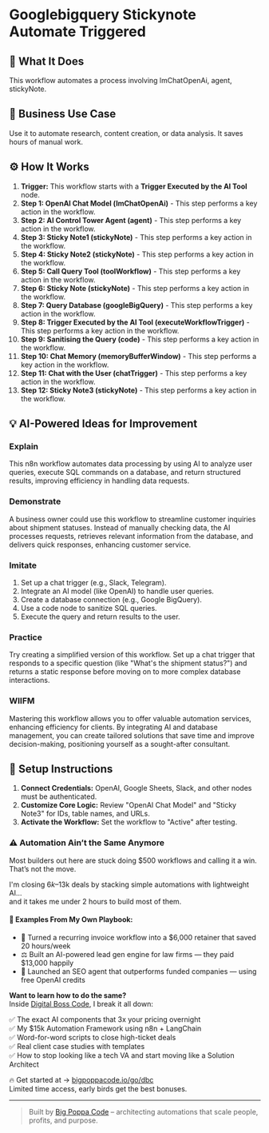 # Googlebigquery Stickynote Automate Triggered

## 🚀 What It Does
This workflow automates a process involving lmChatOpenAi, agent, stickyNote.

## 💼 Business Use Case
Use it to automate research, content creation, or data analysis. It saves hours of manual work.

## ⚙️ How It Works
1.  **Trigger:** This workflow starts with a **Trigger Executed by the AI Tool** node.
2. **Step 1: OpenAI Chat Model (lmChatOpenAi)** - This step performs a key action in the workflow.
3. **Step 2: AI Control Tower Agent (agent)** - This step performs a key action in the workflow.
4. **Step 3: Sticky Note1 (stickyNote)** - This step performs a key action in the workflow.
5. **Step 4: Sticky Note2 (stickyNote)** - This step performs a key action in the workflow.
6. **Step 5: Call Query Tool (toolWorkflow)** - This step performs a key action in the workflow.
7. **Step 6: Sticky Note (stickyNote)** - This step performs a key action in the workflow.
8. **Step 7: Query Database (googleBigQuery)** - This step performs a key action in the workflow.
9. **Step 8: Trigger Executed by the AI Tool (executeWorkflowTrigger)** - This step performs a key action in the workflow.
10. **Step 9: Sanitising the Query (code)** - This step performs a key action in the workflow.
11. **Step 10: Chat Memory (memoryBufferWindow)** - This step performs a key action in the workflow.
12. **Step 11: Chat with the User (chatTrigger)** - This step performs a key action in the workflow.
13. **Step 12: Sticky Note3 (stickyNote)** - This step performs a key action in the workflow.

## 💡 AI-Powered Ideas for Improvement
### Explain
This n8n workflow automates data processing by using AI to analyze user queries, execute SQL commands on a database, and return structured results, improving efficiency in handling data requests.

### Demonstrate
A business owner could use this workflow to streamline customer inquiries about shipment statuses. Instead of manually checking data, the AI processes requests, retrieves relevant information from the database, and delivers quick responses, enhancing customer service.

### Imitate
1. Set up a chat trigger (e.g., Slack, Telegram).
2. Integrate an AI model (like OpenAI) to handle user queries.
3. Create a database connection (e.g., Google BigQuery).
4. Use a code node to sanitize SQL queries.
5. Execute the query and return results to the user.

### Practice
Try creating a simplified version of this workflow. Set up a chat trigger that responds to a specific question (like "What's the shipment status?") and returns a static response before moving on to more complex database interactions.

### WIIFM
Mastering this workflow allows you to offer valuable automation services, enhancing efficiency for clients. By integrating AI and database management, you can create tailored solutions that save time and improve decision-making, positioning yourself as a sought-after consultant.

## 🔧 Setup Instructions
1. **Connect Credentials:** OpenAI, Google Sheets, Slack, and other nodes must be authenticated.
2. **Customize Core Logic:** Review "OpenAI Chat Model" and "Sticky Note3" for IDs, table names, and URLs.
3. **Activate the Workflow:** Set the workflow to "Active" after testing.

### ⚠️ Automation Ain’t the Same Anymore

Most builders out here are stuck doing $500 workflows and calling it a win.  
That’s not the move.  

I'm closing $6k–$13k deals by stacking simple automations with lightweight AI...  
and it takes me under 2 hours to build most of them.

#### 🧠 Examples From My Own Playbook:
- 🔁 Turned a recurring invoice workflow into a $6,000 retainer that saved 20 hours/week  
- ⚖️ Built an AI-powered lead gen engine for law firms — they paid $13,000 happily  
- 🚀 Launched an SEO agent that outperforms funded companies — using free OpenAI credits  

**Want to learn how to do the same?**  
Inside [Digital Boss Code](https://bigpoppacode.io/go/dbc), I break it all down:

✅ The exact AI components that 3x your pricing overnight  
✅ My $15k Automation Framework using n8n + LangChain  
✅ Word-for-word scripts to close high-ticket deals  
✅ Real client case studies with templates  
✅ How to stop looking like a tech VA and start moving like a Solution Architect  

🔥 Get started at → [bigpoppacode.io/go/dbc](https://bigpoppacode.io/go/dbc)  
Limited time access, early birds get the best bonuses.

---
> Built by [Big Poppa Code](https://bigpoppacode.io) – architecting automations that scale people, profits, and purpose.
